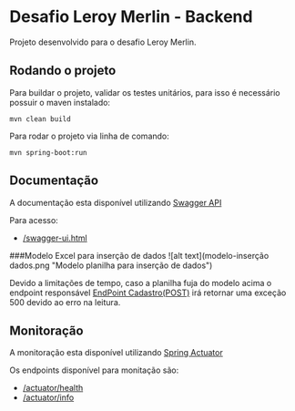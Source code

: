 # Desafio Leroy Merlin - Backend

Projeto desenvolvido para o desafio Leroy Merlin. 

## Rodando o projeto

Para buildar o projeto, validar os testes unitários, para isso é necessário possuir o maven instalado:
```
mvn clean build
```

Para rodar o projeto via linha de comando:

```
mvn spring-boot:run
```

## Documentação

A documentação esta disponível utilizando [Swagger API](https://swagger.io/)

Para acesso:
- [/swagger-ui.html](http://localhost:8080/swagger-ui.html)

###Modelo Excel para inserção de dados
![alt text](modelo-inserção dados.png "Modelo planilha para inserção de dados")

Devido a limitações de tempo, caso a planilha fuja do modelo acima o endpoint 
responsável [EndPoint Cadastro(POST)](http://localhost:8080/products) 
irá retornar uma exceção 500 devido ao erro na leitura.
## Monitoração

A monitoração esta disponível utilizando [Spring Actuator](https://docs.spring.io/spring-boot/docs/current/reference/html/production-ready-features.html)

Os endpoints disponível para monitação são:
- [/actuator/health](http://localhost:8080/actuator/health)
- [/actuator/info](http://localhost:8080/actuator/info)




